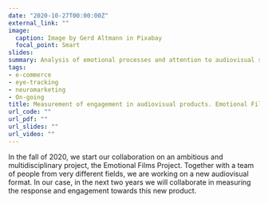 ```yaml
---
date: "2020-10-27T00:00:00Z"
external_link: ""
image:
  caption: Image by Gerd Altmann in Pixabay 
  focal_point: Smart
slides: 
summary: Analysis of emotional processes and attention to audiovisual stimuli. Emotional Films Project.
tags:
- e-commerce
- eye-tracking
- neuromarketing
- On-going
title: Measurement of engagement in audiovisual products. Emotional Films Project
url_code: ""
url_pdf: ""
url_slides: ""
url_video: ""
---
```


In the fall of 2020, we start our collaboration on an ambitious and multidisciplinary project, the Emotional Films Project. Together with a team of people from very different fields, we are working on a new audiovisual format. In our case, in the next two years we will collaborate in measuring the response and engagement towards this new product.
